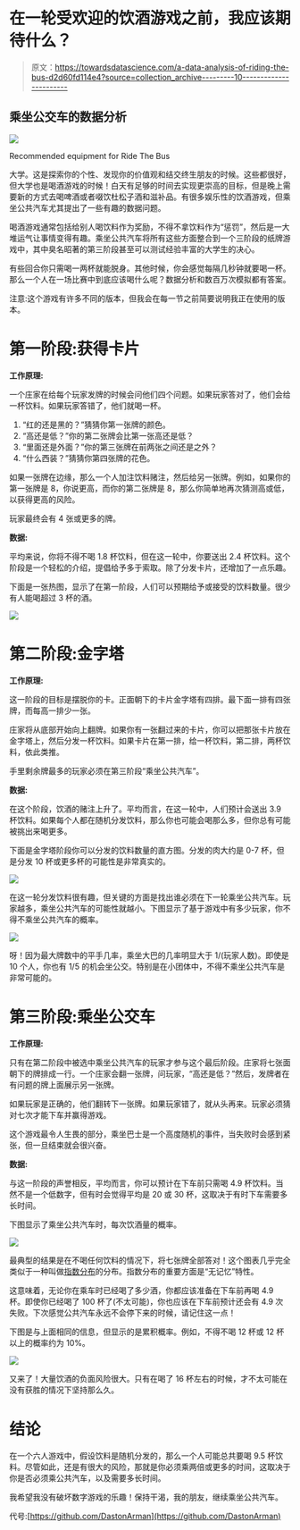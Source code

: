 # 在一轮受欢迎的饮酒游戏之前，我应该期待什么？

> 原文：<https://towardsdatascience.com/a-data-analysis-of-riding-the-bus-d2d60fd114e4?source=collection_archive---------10----------------------->

## 乘坐公交车的数据分析

![](img/cd1646fce32a5a0c5c3eea47455bf4ba.png)

Recommended equipment for Ride The Bus

大学。这是探索你的个性、发现你的价值观和结交终生朋友的时候。这些都很好，但大学也是喝酒游戏的时候！白天有足够的时间去实现更崇高的目标，但是晚上需要新的方式去喝啤酒或者啜饮杜松子酒和滋补品。有很多娱乐性的饮酒游戏，但乘坐公共汽车尤其提出了一些有趣的数据问题。

喝酒游戏通常包括给别人喝饮料作为奖励，不得不拿饮料作为“惩罚”，然后是一大堆运气让事情变得有趣。乘坐公共汽车将所有这些方面整合到一个三阶段的纸牌游戏中，其中臭名昭著的第三阶段甚至可以测试经验丰富的大学生的决心。

有些回合你只需喝一两杯就能脱身。其他时候，你会感觉每隔几秒钟就要喝一杯。那么一个人在一场比赛中到底应该喝什么呢？数据分析和数百万次模拟都有答案。

注意:这个游戏有许多不同的版本，但我会在每一节之前简要说明我正在使用的版本。

# 第一阶段:获得卡片

**工作原理:**

一个庄家在给每个玩家发牌的时候会问他们四个问题。如果玩家答对了，他们会给一杯饮料。如果玩家答错了，他们就喝一杯。

1.  “红的还是黑的？”猜猜你第一张牌的颜色。
2.  “高还是低？”你的第二张牌会比第一张高还是低？
3.  “里面还是外面？”你的第三张牌在前两张之间还是之外？
4.  “什么西装？”猜猜你第四张牌的花色。

如果一张牌在边缘，那么一个人加注饮料赌注，然后给另一张牌。例如，如果你的第一张牌是 8，你说更高，而你的第二张牌是 8，那么你简单地再次猜测高或低，以获得更高的风险。

玩家最终会有 4 张或更多的牌。

**数据:**

平均来说，你将不得不喝 1.8 杯饮料，但在这一轮中，你要送出 2.4 杯饮料。这个阶段是一个轻松的介绍，提倡给予多于索取。除了分发卡片，还增加了一点乐趣。

下面是一张热图，显示了在第一阶段，人们可以预期给予或接受的饮料数量。很少有人能喝超过 3 杯的酒。

![](img/c721368a9c5a8bb908657aeb15bb8c91.png)

# 第二阶段:金字塔

**工作原理:**

这一阶段的目标是摆脱你的卡。正面朝下的卡片金字塔有四排。最下面一排有四张牌，而每高一排少一张。

庄家将从底部开始向上翻牌。如果你有一张翻过来的卡片，你可以把那张卡片放在金字塔上，然后分发一杯饮料。如果卡片在第一排，给一杯饮料，第二排，两杯饮料，依此类推。

手里剩余牌最多的玩家必须在第三阶段“乘坐公共汽车”。

**数据:**

在这个阶段，饮酒的赌注上升了。平均而言，在这一轮中，人们预计会送出 3.9 杯饮料。如果每个人都在随机分发饮料，那么你也可能会喝那么多，但你总有可能被挑出来喝更多。

下面是金字塔阶段你可以分发的饮料数量的直方图。分发的肉大约是 0-7 杯，但是分发 10 杯或更多杯的可能性是非常真实的。

![](img/9a758130a8af133b293f0c95749a5d16.png)

在这一轮分发饮料很有趣，但关键的方面是找出谁必须在下一轮乘坐公共汽车。玩家越多，乘坐公共汽车的可能性就越小。下图显示了基于游戏中有多少玩家，你不得不乘坐公共汽车的概率。

![](img/fff8f980b35a0f03aa920e385678e854.png)

呀！因为最大牌数中的平手几率，乘坐大巴的几率明显大于 1/(玩家人数)。即使是 10 个人，你也有 1/5 的机会坐公交。特别是在小团体中，不得不乘坐公共汽车是非常可能的。

# 第三阶段:乘坐公交车

**工作原理:**

只有在第二阶段中被选中乘坐公共汽车的玩家才参与这个最后阶段。庄家将七张面朝下的牌排成一行。一个庄家会翻一张牌，问玩家，“高还是低？”然后，发牌者在有问题的牌上面展示另一张牌。

如果玩家是正确的，他们翻转下一张牌。如果玩家错了，就从头再来。玩家必须猜对七次才能下车并赢得游戏。

这个游戏最令人生畏的部分，乘坐巴士是一个高度随机的事件，当失败时会感到紧张，但一旦结束就会很兴奋。

**数据:**

与这一阶段的声誉相反，平均而言，你可以预计在下车前只需喝 4.9 杯饮料。当然不是一个低数字，但有时会觉得平均是 20 或 30 杯，这取决于有时下车需要多长时间。

下图显示了乘坐公共汽车时，每次饮酒量的概率。

![](img/1ca65fe6c5a7e3d8bc6e62fa9ba044a1.png)

最典型的结果是在不喝任何饮料的情况下，将七张牌全部答对！这个图表几乎完全类似于一种叫做[指数分布](https://en.wikipedia.org/wiki/Exponential_distribution)的分布。指数分布的重要方面是“无记忆”特性。

这意味着，无论你在乘车时已经喝了多少酒，你都应该准备在下车前再喝 4.9 杯。即使你已经喝了 100 杯了(不太可能)，你也应该在下车前预计还会有 4.9 次失败。下次感觉公共汽车永远不会停下来的时候，请记住这一点！

下图是与上面相同的信息，但显示的是累积概率。例如，不得不喝 12 杯或 12 杯以上的概率约为 10%。

![](img/505345fea6edd5de645c7bc90c3b4137.png)

又来了！大量饮酒的负面风险很大。只有在喝了 16 杯左右的时候，才不太可能在没有获胜的情况下坚持那么久。

# 结论

在一个六人游戏中，假设饮料是随机分发的，那么一个人可能总共要喝 9.5 杯饮料。尽管如此，还是有很大的风险，那就是你必须乘两倍或更多的时间，这取决于你是否必须乘公共汽车，以及需要多长时间。

我希望我没有破坏数字游戏的乐趣！保持干渴，我的朋友，继续乘坐公共汽车。

代号:[https://github.com/DastonArman](https://github.com/DastonArman)